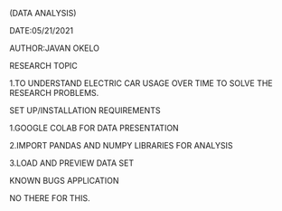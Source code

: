 

(DATA ANALYSIS)

DATE:05/21/2021

AUTHOR:JAVAN OKELO

RESEARCH TOPIC

1.TO UNDERSTAND ELECTRIC CAR USAGE OVER TIME TO SOLVE THE RESEARCH PROBLEMS.

SET UP/INSTALLATION REQUIREMENTS

1.GOOGLE COLAB FOR DATA PRESENTATION

2.IMPORT PANDAS AND NUMPY LIBRARIES FOR ANALYSIS

3.LOAD AND PREVIEW DATA SET

KNOWN BUGS APPLICATION

NO THERE FOR THIS.
